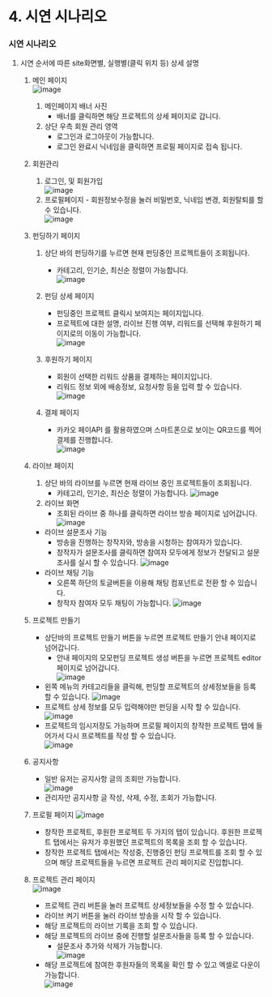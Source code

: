 # 4. 시연 시나리오

### 시연 시나리오

1. 시연 순서에 따른 site화면별, 실행별(클릭 위치 등) 상세 설명
    1. 메인 페이지   
    ![image](/uploads/5771f1569f1c02fbef7133e6def3d6d4/image.png)
        1. 메인페이지 배너 사진
            - 배너를 클릭하면 해당 프로젝트의 상세 페이지로 갑니다.
        1. 상단 우측 회원 관리 영역
            - 로그인과 로그아웃이 가능합니다.
            - 로그인 완료시 닉네임을 클릭하면 프로필 페이지로 접속 됩니다.
        
    2. 회원관리
        1. 로그인, 및 회원가입   
        ![image](/uploads/9fbac695f3c14f82d465f93e339ee206/image.png)
        1. 프로필페이지 - 회원정보수정을 눌러 비밀번호, 닉네임 변경, 회원탈퇴를 할 수 있습니다.   
        ![image](/uploads/c9226c5dd66e07d64b33a4fa055f1325/image.png)
    3. 펀딩하기 페이지
        1. 상단 바의 펀딩하기를 누르면 현재 펀딩중인 프로젝트들이 조회됩니다.
            - 카테고리, 인기순, 최신순 정렬이 가능합니다.   
        ![image](/uploads/10e538e42279264e08a8a5f8b40e1ca9/image.png)
           
        1. 펀딩 상세 페이지
            - 펀딩중인 프로젝트 클릭시 보여지는 페이지입니다.
            - 프로젝트에 대한 설명, 라이브 진행 여부, 
            리워드를 선택해 후원하기 페이지로의 이동이 가능합니다.   
        ![image](/uploads/93a72b3934295bd964477bd084cc0908/image.png)
            
        1. 후원하기 페이지
            - 회원이 선택한 리워드 상품을 결제하는 페이지입니다.
            - 리워드 정보 외에 배송정보, 요청사항 등을 입력 할 수 있습니다.   
        ![image](/uploads/75503a689b79c4dd535414828f3ec30b/image.png)
            
        1. 결제 페이지
            - 카카오 페이API 를 활용하였으며 스마트폰으로 보이는 QR코드를 찍어 결제를 진행합니다.   
        ![image](/uploads/9fb93e9c3a78f7db163f5cc2858ef523/image.png)
    4. 라이브 페이지
        1. 상단 바의 라이브를 누르면 현재 라이브 중인 프로젝트들이 조회됩니다.
            - 카테고리, 인기순, 최신순 정렬이 가능합니다.
        ![image](/uploads/fedd3282c65ba31be83000dff00d1398/image.png)
        1. 라이브 화면
            - 조회된 라이브 중 하나를 클릭하면 라이브 방송 페이지로 넘어갑니다.
        ![image](/uploads/fbb48187854c3e2899207209b8ba600d/image.png)
        - 라이브 설문조사 기능
            - 방송을 진행하는 창작자와, 방송을 시청하는 참여자가 있습니다.
            - 창작자가 설문조사를 클릭하면 참여자 모두에게 정보가 전달되고 설문조사를 실시 할 수 있습니다.
        ![image](/uploads/3fe68d7d1197279d71e66f786e000f1a/image.png)
        - 라이브 채팅 기능
            - 오른쪽 하단의 토글버튼을 이용해 채팅 컴포넌트로 전환 할 수 있습니다.
            - 창작자 참여자 모두 채팅이 가능합니다.
        ![image](/uploads/c19a04a276e7f73a058fa7bbfbb64f28/image.png)
    5. 프로젝트 만들기
        - 상단바의 프로젝트 만들기 버튼을 누르면 프로젝트 만들기 안내 페이지로 넘어갑니다.
          - 안내 페이지의 모모펀딩 프로젝트 생성 버튼을 누르면 프로젝트 editor 페이지로 넘어갑니다.   
        ![image](/uploads/66e71ec640e1eef3b7b566e7057a55c5/image.png)
        - 왼쪽 메뉴의 카테고리들을 클릭해, 펀딩할 프로젝트의 상세정보들을 등록 할 수 있습니다.
        ![image](/uploads/73a63da0561146aff6fb9f7813fd525f/image.png)
        - 프로젝트 상세 정보를 모두 입력해야만 펀딩을 시작 할 수 있습니다.
        ![image](/uploads/b28b684faabd097cbe6558ef23c1dbc4/image.png)
        - 프로젝트의 임시저장도 가능하며 프로필 페이지의 창작한 프로젝트 탭에 들어가서 다시 프로젝트를 작성 할 수 있습니다.   
        ![image](/uploads/03e9019fa818a5733bea266e7ba53f07/image.png)
    6. 공지사항
        - 일반 유저는 공지사항 글의 조회만 가능합니다.   
        ![image](/uploads/03a2b16549dec8204303e3481f0bc01f/image.png)
        - 관리자만 공지사항 글 작성, 삭제, 수정, 조회가 가능합니다.
    7. 프로필 페이지
    ![image](/uploads/2e9fd79302e285a035a35f0af25766c7/image.png)
        - 창작한 프로젝트, 후원한 프로젝트 두 가지의 탭이 있습니다. 후원한 프로젝트 탭에서는 유저가 후원했던 프로젝트의 목록을 조회 할 수 있습니다.   
        - 창작한 프로젝트 탭에서는 작성중, 진행중인 펀딩 프로젝트를 조회 할 수 있으며
        해당 프로젝트들을 누르면 프로젝트 관리 페이지로 진입합니다.   
    8. 프로젝트 관리 페이지   
    ![image](/uploads/7197e6b83cdb5a71a91eabb292136683/image.png)
        - 프로젝트 관리 버튼을 눌러 프로젝트 상세정보들을 수정 할 수 있습니다.
        - 라이브 켜기 버튼을 눌러 라이브 방송을 시작 할 수 있습니다.
        - 해당 프로젝트의 라이브 기록을 조회 할 수 있습니다.
        - 해당 프로젝트의 라이브 중에 진행할 설문조사들을 등록 할 수 있습니다.
            - 설문조사 추가와 삭제가 가능합니다.   
        ![image](/uploads/427664c32e8d60017862e7fc302183fd/image.png)
        - 해당 프로젝트에 참여한 후원자들의 목록을 확인 할 수 있고 엑셀로 다운이 가능합니다.   
        ![image](/uploads/1f641e4de2000b88392f3754a84f0b1a/image.png)